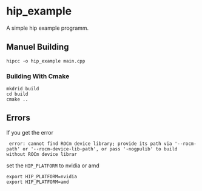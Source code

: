 # hip_example
A simple hip example programm.

## Manuel Building

```
hipcc -o hip_example main.cpp
```

### Building With Cmake
```
mkdrid build
cd build
cmake ..
```

## Errors

If you get the error 
```
 error: cannot find ROCm device library; provide its path via '--rocm-path' or '--rocm-device-lib-path', or pass '-nogpulib' to build without ROCm device librar
```
set the `HIP_PLATFORM` to nvidia or amd
```
export HIP_PLATFORM=nvidia
export HIP_PLATFORM=amd
```